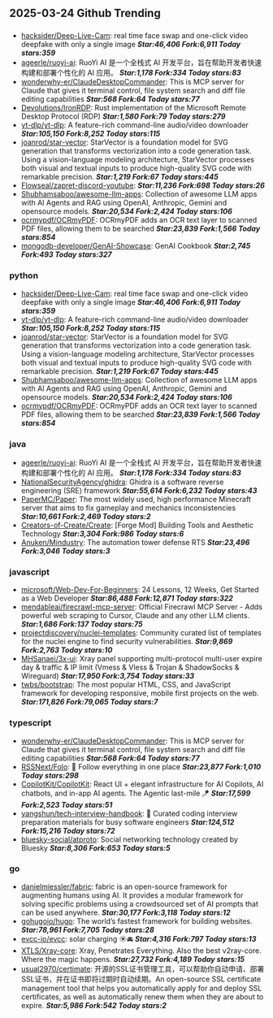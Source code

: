 ## 2025-03-24 Github Trending

### 
* [hacksider/Deep-Live-Cam](https://github.com/hacksider/Deep-Live-Cam): real time face swap and one-click video deepfake with only a single image ***Star:46,406 Fork:6,911 Today stars:359***
* [ageerle/ruoyi-ai](https://github.com/ageerle/ruoyi-ai): RuoYi AI 是一个全栈式 AI 开发平台，旨在帮助开发者快速构建和部署个性化的 AI 应用。 ***Star:1,178 Fork:334 Today stars:83***
* [wonderwhy-er/ClaudeDesktopCommander](https://github.com/wonderwhy-er/ClaudeDesktopCommander): This is MCP server for Claude that gives it terminal control, file system search and diff file editing capabilities ***Star:568 Fork:64 Today stars:77***
* [Devolutions/IronRDP](https://github.com/Devolutions/IronRDP): Rust implementation of the Microsoft Remote Desktop Protocol (RDP) ***Star:1,580 Fork:79 Today stars:279***
* [yt-dlp/yt-dlp](https://github.com/yt-dlp/yt-dlp): A feature-rich command-line audio/video downloader ***Star:105,150 Fork:8,252 Today stars:115***
* [joanrod/star-vector](https://github.com/joanrod/star-vector): StarVector is a foundation model for SVG generation that transforms vectorization into a code generation task. Using a vision-language modeling architecture, StarVector processes both visual and textual inputs to produce high-quality SVG code with remarkable precision. ***Star:1,219 Fork:67 Today stars:445***
* [Flowseal/zapret-discord-youtube](https://github.com/Flowseal/zapret-discord-youtube):  ***Star:11,236 Fork:698 Today stars:26***
* [Shubhamsaboo/awesome-llm-apps](https://github.com/Shubhamsaboo/awesome-llm-apps): Collection of awesome LLM apps with AI Agents and RAG using OpenAI, Anthropic, Gemini and opensource models. ***Star:20,534 Fork:2,424 Today stars:106***
* [ocrmypdf/OCRmyPDF](https://github.com/ocrmypdf/OCRmyPDF): OCRmyPDF adds an OCR text layer to scanned PDF files, allowing them to be searched ***Star:23,839 Fork:1,566 Today stars:854***
* [mongodb-developer/GenAI-Showcase](https://github.com/mongodb-developer/GenAI-Showcase): GenAI Cookbook ***Star:2,745 Fork:493 Today stars:327***

### python
* [hacksider/Deep-Live-Cam](https://github.com/hacksider/Deep-Live-Cam): real time face swap and one-click video deepfake with only a single image ***Star:46,406 Fork:6,911 Today stars:359***
* [yt-dlp/yt-dlp](https://github.com/yt-dlp/yt-dlp): A feature-rich command-line audio/video downloader ***Star:105,150 Fork:8,252 Today stars:115***
* [joanrod/star-vector](https://github.com/joanrod/star-vector): StarVector is a foundation model for SVG generation that transforms vectorization into a code generation task. Using a vision-language modeling architecture, StarVector processes both visual and textual inputs to produce high-quality SVG code with remarkable precision. ***Star:1,219 Fork:67 Today stars:445***
* [Shubhamsaboo/awesome-llm-apps](https://github.com/Shubhamsaboo/awesome-llm-apps): Collection of awesome LLM apps with AI Agents and RAG using OpenAI, Anthropic, Gemini and opensource models. ***Star:20,534 Fork:2,424 Today stars:106***
* [ocrmypdf/OCRmyPDF](https://github.com/ocrmypdf/OCRmyPDF): OCRmyPDF adds an OCR text layer to scanned PDF files, allowing them to be searched ***Star:23,839 Fork:1,566 Today stars:854***

### java
* [ageerle/ruoyi-ai](https://github.com/ageerle/ruoyi-ai): RuoYi AI 是一个全栈式 AI 开发平台，旨在帮助开发者快速构建和部署个性化的 AI 应用。 ***Star:1,178 Fork:334 Today stars:83***
* [NationalSecurityAgency/ghidra](https://github.com/NationalSecurityAgency/ghidra): Ghidra is a software reverse engineering (SRE) framework ***Star:55,614 Fork:6,232 Today stars:43***
* [PaperMC/Paper](https://github.com/PaperMC/Paper): The most widely used, high performance Minecraft server that aims to fix gameplay and mechanics inconsistencies ***Star:10,661 Fork:2,469 Today stars:2***
* [Creators-of-Create/Create](https://github.com/Creators-of-Create/Create): [Forge Mod] Building Tools and Aesthetic Technology ***Star:3,304 Fork:986 Today stars:6***
* [Anuken/Mindustry](https://github.com/Anuken/Mindustry): The automation tower defense RTS ***Star:23,496 Fork:3,046 Today stars:3***

### javascript
* [microsoft/Web-Dev-For-Beginners](https://github.com/microsoft/Web-Dev-For-Beginners): 24 Lessons, 12 Weeks, Get Started as a Web Developer ***Star:86,488 Fork:12,871 Today stars:322***
* [mendableai/firecrawl-mcp-server](https://github.com/mendableai/firecrawl-mcp-server): Official Firecrawl MCP Server - Adds powerful web scraping to Cursor, Claude and any other LLM clients. ***Star:1,686 Fork:137 Today stars:75***
* [projectdiscovery/nuclei-templates](https://github.com/projectdiscovery/nuclei-templates): Community curated list of templates for the nuclei engine to find security vulnerabilities. ***Star:9,869 Fork:2,763 Today stars:10***
* [MHSanaei/3x-ui](https://github.com/MHSanaei/3x-ui): Xray panel supporting multi-protocol multi-user expire day & traffic & IP limit (Vmess & Vless & Trojan & ShadowSocks & Wireguard) ***Star:17,950 Fork:3,754 Today stars:33***
* [twbs/bootstrap](https://github.com/twbs/bootstrap): The most popular HTML, CSS, and JavaScript framework for developing responsive, mobile first projects on the web. ***Star:171,826 Fork:79,065 Today stars:7***

### typescript
* [wonderwhy-er/ClaudeDesktopCommander](https://github.com/wonderwhy-er/ClaudeDesktopCommander): This is MCP server for Claude that gives it terminal control, file system search and diff file editing capabilities ***Star:568 Fork:64 Today stars:77***
* [RSSNext/Folo](https://github.com/RSSNext/Folo): 🧡 Follow everything in one place ***Star:23,877 Fork:1,010 Today stars:298***
* [CopilotKit/CopilotKit](https://github.com/CopilotKit/CopilotKit): React UI + elegant infrastructure for AI Copilots, AI chatbots, and in-app AI agents. The Agentic last-mile 🪁 ***Star:17,599 Fork:2,523 Today stars:51***
* [yangshun/tech-interview-handbook](https://github.com/yangshun/tech-interview-handbook): 💯 Curated coding interview preparation materials for busy software engineers ***Star:124,512 Fork:15,216 Today stars:72***
* [bluesky-social/atproto](https://github.com/bluesky-social/atproto): Social networking technology created by Bluesky ***Star:8,306 Fork:653 Today stars:5***

### go
* [danielmiessler/fabric](https://github.com/danielmiessler/fabric): fabric is an open-source framework for augmenting humans using AI. It provides a modular framework for solving specific problems using a crowdsourced set of AI prompts that can be used anywhere. ***Star:30,177 Fork:3,118 Today stars:12***
* [gohugoio/hugo](https://github.com/gohugoio/hugo): The world’s fastest framework for building websites. ***Star:78,961 Fork:7,705 Today stars:28***
* [evcc-io/evcc](https://github.com/evcc-io/evcc): solar charging ☀️🚘 ***Star:4,316 Fork:797 Today stars:13***
* [XTLS/Xray-core](https://github.com/XTLS/Xray-core): Xray, Penetrates Everything. Also the best v2ray-core. Where the magic happens. ***Star:27,732 Fork:4,189 Today stars:15***
* [usual2970/certimate](https://github.com/usual2970/certimate): 开源的SSL证书管理工具，可以帮助你自动申请、部署SSL证书，并在证书即将过期时自动续期。An open-source SSL certificate management tool that helps you automatically apply for and deploy SSL certificates, as well as automatically renew them when they are about to expire. ***Star:5,986 Fork:542 Today stars:2***
